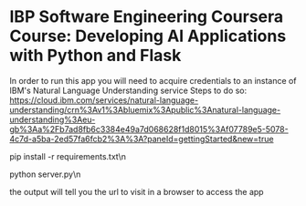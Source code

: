 # IBP Software Engineering Coursera Course: Developing AI Applications with Python and Flask
In order to run this app you will need to acquire credentials to an instance of IBM's Natural Language Understanding service
Steps to do so: https://cloud.ibm.com/services/natural-language-understanding/crn%3Av1%3Abluemix%3Apublic%3Anatural-language-understanding%3Aeu-gb%3Aa%2Fb7ad8fb6c3384e49a7d068628f1d8015%3Af07789e5-5078-4c7d-a5ba-2ed57fa6fcb2%3A%3A?paneId=gettingStarted&new=true


pip install -r requirements.txt\n

python server.py\n

the output will tell you the url to visit in a browser to access the app
